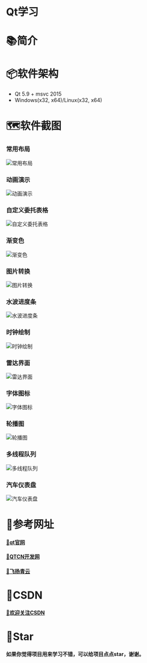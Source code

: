 # Qt学习

# 📚简介


# 📦软件架构
- Qt 5.9 + msvc 2015
- Windows(x32, x64)/Linux(x32, x64) 

# 🗺️软件截图

### 常用布局
![常用布局](https://hudejie.gitee.io/qtstudy/Layout.gif)

### 动画演示
![动画演示](https://hudejie.gitee.io/qtstudy/Animation.gif)

### 自定义委托表格
![自定义委托表格](https://hudejie.gitee.io/qtstudy/BeautifulTable.gif)

### 渐变色
![渐变色](https://hudejie.gitee.io/qtstudy/Gradient.gif)

### 图片转换
![图片转换](https://hudejie.gitee.io/qtstudy/ImageConvert.gif)

### 水波进度条
![水波进度条](https://hudejie.gitee.io/qtstudy/LiquidPlot.gif)

### 时钟绘制
![时钟绘制](https://hudejie.gitee.io/qtstudy/PerfectClock.gif)

### 雷达界面
![雷达界面](https://hudejie.gitee.io/qtstudy/Radar.gif)

### 字体图标
![字体图标](https://hudejie.gitee.io/qtstudy/IconFont.gif)

### 轮播图
![轮播图](https://hudejie.gitee.io/qtstudy/CarouselPane.gif)

### 多线程队列
![多线程队列](https://hudejie.gitee.io/qtstudy/ThreadTool.gif)

### 汽车仪表盘
![汽车仪表盘](https://hudejie.gitee.io/qtstudy/CircularDial.gif)


# 📝参考网址

#### [📗qt官网](https://doc.qt.io/)

#### [📘QTCN开发网](http://www.qtcn.org)

#### [📙飞扬青云](https://gitee.com/feiyangqingyun)


# 📌CSDN

#### [🎉欢迎关注CSDN](https://blog.csdn.net/qq_25549309)

# 🧡Star

#### 如果你觉得项目用来学习不错，可以给项目点点star，谢谢。